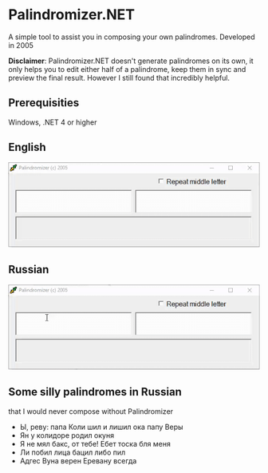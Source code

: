 # Palindromizer.NET

A simple tool to assist you in composing your own palindromes. Developed in 2005

**Disclaimer**: Palindromizer.NET doesn't generate palindromes on its own, it only helps you to edit either half of a palindrome, keep them in sync and preview the final result. However I still found that incredibly helpful. 

## Prerequisities

Windows, .NET 4 or higher

## English
![English](https://github.com/DunetsNM/Palindromizer.NET/blob/master/Sample_ENG.gif?raw=true)

## Russian
![Russian](https://github.com/DunetsNM/Palindromizer.NET/blob/master/SAMPLE_RUS.gif?raw=true)

## Some silly palindromes in Russian
that I would never compose without Palindromizer

 * Ы, реву: папа Коли шил и лишил ока папу Веры
 * Ян у колидоре родил окуня
 * Я не мял бакс, от тебе! Ебет тоска бля меня
 * Ли побил лица бацил либо пил
 * Адгес Вуна верен Еревану всегда
